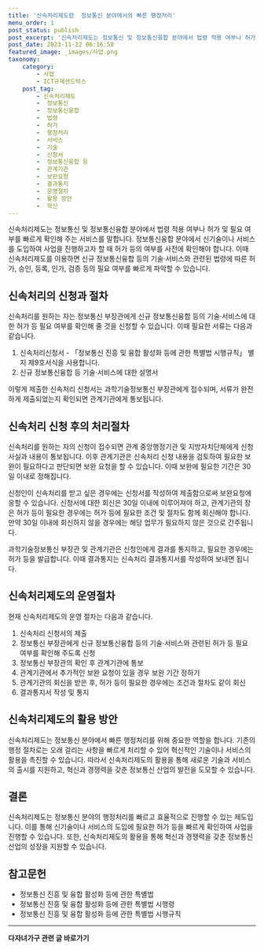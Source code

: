 ```yaml
---
title: '신속처리제도란  정보통신 분야에서의 빠른 행정처리'
menu_order: 1
post_status: publish
post_excerpt: '신속처리제도는 정보통신 및 정보통신융합 분야에서 법령 적용 여부나 허가 및 필요 여부를 빠르게 확인해 주는 서비스를 말합니다. 정보통신융합 분야에서 신기술이나 서비스를 도입하여 사업을 진행하고자 할 때 허가 등의 여부를 사전에 확인해야 합니다. 이때 신속처리제도를 이용하면 신규 정보통신융합 등의 기술 서비스와 관련된 법령에 따른 허가, 승인, 등록, 인가, 검증 등의 필요 여부를 빠르게 파악할 수 있습니다.'
post_date: 2023-11-22 06:16:58
featured_image: _images/사업.png
taxonomy:
    category:
        - 사업
        - ICT규제샌드박스
    post_tag:
        - 신속처리제도
        -  정보통신
        -  정보통신융합
        -  법령
        -  허가
        -  행정처리
        -  서비스
        -  기술
        -  신청서
        -  정보통신융합 등
        -  관계기관
        -  보완요청
        -  결과통지
        -  운영절차
        -  활용 방안
        -  혁신
---
```



신속처리제도는 정보통신 및 정보통신융합 분야에서 법령 적용 여부나 허가 및 필요 여부를 빠르게 확인해 주는 서비스를 말합니다. 정보통신융합 분야에서 신기술이나 서비스를 도입하여 사업을 진행하고자 할 때 허가 등의 여부를 사전에 확인해야 합니다. 이때 신속처리제도를 이용하면 신규 정보통신융합 등의 기술·서비스와 관련된 법령에 따른 허가, 승인, 등록, 인가, 검증 등의 필요 여부를 빠르게 파악할 수 있습니다.

## 신속처리의 신청과 절차

신속처리를 원하는 자는 정보통신 부장관에게 신규 정보통신융합 등의 기술·서비스에 대한 허가 등 필요 여부를 확인해 줄 것을 신청할 수 있습니다. 이때 필요한 서류는 다음과 같습니다.

1. 신속처리신청서 - 「정보통신 진흥 및 융합 활성화 등에 관한 특별법 시행규칙」 별지 제9호서식을 사용합니다.
2. 신규 정보통신융합 등 기술·서비스에 대한 설명서

이렇게 제출한 신속처리 신청서는 과학기술정보통신 부장관에게 접수되며, 서류가 완전하게 제출되었는지 확인되면 관계기관에게 통보됩니다.

## 신속처리 신청 후의 처리절차

신속처리를 원하는 자의 신청이 접수되면 관계 중앙행정기관 및 지방자치단체에게 신청사실과 내용이 통보됩니다. 이후 관계기관은 신속처리 신청 내용을 검토하여 필요한 보완이 필요하다고 판단되면 보완 요청을 할 수 있습니다. 이때 보완에 필요한 기간은 30일 이내로 정해집니다.

신청인이 신속처리를 받고 싶은 경우에는 신청서를 작성하여 제출함으로써 보완요청에 응할 수 있습니다. 신청서에 대한 회신은 30일 이내에 이루어져야 하고, 관계기관의 장은 허가 등이 필요한 경우에는 허가 등에 필요한 조건 및 절차도 함께 회신해야 합니다. 만약 30일 이내에 회신하지 않을 경우에는 해당 업무가 필요하지 않은 것으로 간주됩니다.

과학기술정보통신 부장관 및 관계기관은 신청인에게 결과를 통지하고, 필요한 경우에는 허가 등을 발급합니다. 이때 결과통지는 신속처리 결과통지서를 작성하여 보내면 됩니다.

## 신속처리제도의 운영절차

현재 신속처리제도의 운영 절차는 다음과 같습니다.

1. 신속처리 신청서의 제출
2. 정보통신 부장관에게 신규 정보통신융합 등의 기술·서비스와 관련된 허가 등 필요 여부를 확인해 주도록 신청
3. 정보통신 부장관의 확인 후 관계기관에 통보
4. 관계기관에서 추가적인 보완 요청이 있을 경우 보완 기간 정하기
5. 관계기관의 회신을 받은 후, 허가 등이 필요한 경우에는 조건과 절차도 같이 회신
6. 결과통지서 작성 및 통지

## 신속처리제도의 활용 방안

신속처리제도는 정보통신 분야에서 빠른 행정처리를 위해 중요한 역할을 합니다. 기존의 행정 절차로는 오래 걸리는 사항을 빠르게 처리할 수 있어 혁신적인 기술이나 서비스의 활용을 촉진할 수 있습니다. 따라서 신속처리제도의 활용을 통해 새로운 기술과 서비스의 출시를 지원하고, 혁신과 경쟁력을 갖춘 정보통신 산업의 발전을 도모할 수 있습니다.

## 결론

신속처리제도는 정보통신 분야의 행정처리를 빠르고 효율적으로 진행할 수 있는 제도입니다. 이를 통해 신기술이나 서비스의 도입에 필요한 허가 등을 빠르게 확인하여 사업을 진행할 수 있습니다. 또한, 신속처리제도의 활용을 통해 혁신과 경쟁력을 갖춘 정보통신 산업의 성장을 지원할 수 있습니다.

## 참고문헌
- 정보통신 진흥 및 융합 활성화 등에 관한 특별법
- 정보통신 진흥 및 융합 활성화 등에 관한 특별법 시행령
- 정보통신 진흥 및 융합 활성화 등에 관한 특별법 시행규칙
<!-- wp:separator -->
<hr class="wp-block-separator has-alpha-channel-opacity"/>
<!-- /wp:separator -->

<!-- wp:group {"backgroundColor":"base","layout":{"type":"constrained"}} -->
<div class="wp-block-group has-base-background-color has-background"><!-- wp:paragraph {"align":"center","fontSize":"medium"} -->
<p class="has-text-align-center has-large-font-size"><strong>다자녀가구 관련 글 바로가기</strong></p>
<!-- /wp:paragraph -->


<!-- wp:latest-posts
{"categories":[{"id":22700,"count":19,"description":"","link":"https://uknowlaw.com/category/%eb%8b%a4%ec%9e%90%eb%85%80%ea%b0%80%ea%b5%ac/","name":"다자녀가구","slug":"다자녀가구","taxonomy":"category","parent":0,"meta":[],"_links":{"self":[{"href":"https://uknowlaw.com/wp-json/wp/v2/categories/22700"}],"collection":[{"href":"https://uknowlaw.com/wp-json/wp/v2/categories"}],"about":[{"href":"https://uknowlaw.com/wp-json/wp/v2/taxonomies/category"}],"wp:post_type":[{"href":"https://uknowlaw.com/wp-json/wp/v2/posts?categories=22700"}],"curies":[{"name":"wp","href":"https://api.w.org/{rel}","templated":true}]}}],"postsToShow":100,"excerptLength":28,"postLayout":"grid","columns":2,"featuredImageAlign":"left","featuredImageSizeSlug":"large","fontSize":"small"} /--></div>
<!-- /wp:group -->
